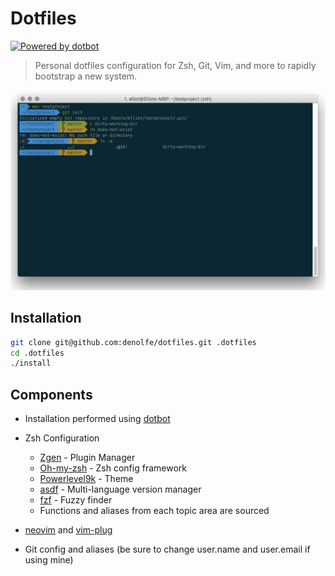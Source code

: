 # Dotfiles

[![Powered by dotbot][dbshield]][dblink]

[dblink]: https://github.com/anishathalye/dotbot
[dbshield]: https://img.shields.io/badge/powered%20by-dotbot-blue

> Personal dotfiles configuration for Zsh, Git, Vim, and more to rapidly bootstrap a new system.

![Image](preview.png)

## Installation

```sh
git clone git@github.com:denolfe/dotfiles.git .dotfiles 
cd .dotfiles
./install
```

## Components

- Installation performed using [dotbot](https://github.com/anishathalye/dotbot)

- Zsh Configuration
  - [Zgen](https://github.com/tarjoilija/zgen) - Plugin Manager
  - [Oh-my-zsh](https://github.com/robbyrussell/oh-my-zsh) - Zsh config framework
  - [Powerlevel9k](https://github.com/Powerlevel9k/powerlevel9k) - Theme
  - [asdf](https://github.com/asdf-vm/asdf) - Multi-language version manager
  - [fzf](https://github.com/junegunn/fzf) - Fuzzy finder
  - Functions and aliases from each topic area are sourced
- [neovim](https://github.com/neovim/neovim) and [vim-plug](https://github.com/junegunn/vim-plug)
- Git config and aliases (be sure to change user.name and user.email if using mine)
